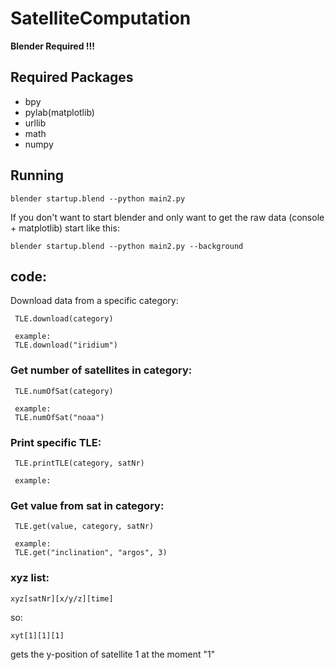# SatelliteComputation

**Blender Required !!!**
## Required Packages
- bpy
- pylab(matplotlib)
- urllib
- math
- numpy

## Running

    blender startup.blend --python main2.py

If you don't want to start blender and only want to get the raw data
(console + matplotlib) start like this:

    blender startup.blend --python main2.py --background

## code:
Download data from a specific category:

     TLE.download(category)

     example:
     TLE.download("iridium")

### Get number of satellites in category:

     TLE.numOfSat(category)

     example:
     TLE.numOfSat("noaa")

### Print specific TLE:

     TLE.printTLE(category, satNr)

     example:

### Get value from sat in category:

     TLE.get(value, category, satNr)

     example:
     TLE.get("inclination", "argos", 3)

### xyz list:

    xyz[satNr][x/y/z][time]

so:

    xyt[1][1][1]

gets the y-position of satellite 1 at the moment "1"
